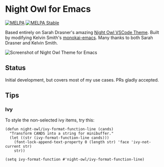 # Night Owl for Emacs

[![MELPA](https://melpa.org/packages/night-owl-theme-badge.svg)](https://melpa.org/#/night-owl-theme)
[![MELPA Stable](https://stable.melpa.org/packages/night-owl-theme-badge.svg)](https://stable.melpa.org/#/night-owl-theme)

Based entirely on Sarah Drasner's amazing [Night Owl VSCode Theme][]. Built by
modifying Kelvin Smith's [monokai-emacs][]. Many thanks to both Sarah Drasner
and Kelvin Smith.

![Screenshot of Night Owl Theme for Emacs](https://user-images.githubusercontent.com/8588/41229702-dbc79340-6d31-11e8-9581-7c168b1fb693.png)

## Status

Initial development, but covers most of my use cases. PRs gladly accepted.

[night owl vscode theme]: https://github.com/sdras/night-owl-vscode-theme
[monokai-emacs]: https://github.com/oneKelvinSmith/monokai-emacs

## Tips

### Ivy

To style the non-selected ivy items, try this:

```elisp
(defun night-owl/ivy-format-function-line (cands)
  "Transform CANDS into a string for minibuffer."
  (let ((str (ivy-format-function-line cands)))
    (font-lock-append-text-property 0 (length str) 'face 'ivy-not-current str)
    str))

(setq ivy-format-function #'night-owl/ivy-format-function-line)
```
